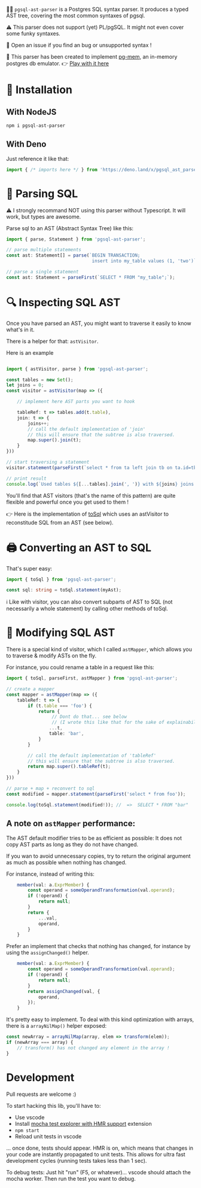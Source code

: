 🏃‍♀️ `pgsql-ast-parser` is a Postgres SQL syntax parser. It produces a typed AST tree, covering the most common syntaxes of pgsql.

**⚠** This parser does not support (yet) PL/pgSQL. It might not even cover some funky syntaxes.

💓 Open an issue if you find an bug or unsupported syntax !

🔗 This parser has been created to implement [pg-mem](https://github.com/oguimbal/pg-mem), an in-memory postgres db emulator. 👉 [Play with it here](https://oguimbal.github.io/pg-mem-playground/)


# 📐 Installation

## With NodeJS

```bash
npm i pgsql-ast-parser
```

## With Deno

Just reference it like that:

```typescript
import { /* imports here */ } from 'https://deno.land/x/pgsql_ast_parser/mod.ts';
```

# 📖 Parsing SQL

⚠ I strongly recommand NOT using this parser without Typescript. It will work, but types are awesome.

Parse sql to an AST (Abstract Syntax Tree) like this:

```typescript
import { parse, Statement } from 'pgsql-ast-parser';

// parse multiple statements
const ast: Statement[] = parse(`BEGIN TRANSACTION;
                                insert into my_table values (1, 'two')`);

// parse a single statement
const ast: Statement = parseFirst(`SELECT * FROM "my_table";`);
```


# 🔍 Inspecting SQL AST

Once you have parsed an AST, you might want to traverse it easily to know what's in it.

There is a helper for that: `astVisitor`.

Here is an example

```typescript

import { astVisitor, parse } from 'pgsql-ast-parser';

const tables = new Set();
let joins = 0;
const visitor = astVisitor(map => ({

    // implement here AST parts you want to hook

    tableRef: t => tables.add(t.table),
    join: t => {
        joins++;
        // call the default implementation of 'join'
        // this will ensure that the subtree is also traversed.
        map.super().join(t);
    }
}))

// start traversing a statement
visitor.statement(parseFirst(`select * from ta left join tb on ta.id=tb.id`));

// print result
console.log(`Used tables ${[...tables].join(', ')} with ${joins} joins !`)

```

You'll find that AST visitors (that's the name of this pattern) are quite flexible and powerful once you get used to them !

👉 Here is the implementation of [toSql](./src/to-sql.ts) which uses an astVisitor to reconstitude SQL from an AST (see below).



# 🖨 Converting an AST to SQL

That's super easy:

```typescript
import { toSql } from 'pgsql-ast-parser';

const sql: string = toSql.statement(myAst);

```

ℹ Like with visitor, you can also convert subparts of AST to SQL (not necessarily a whole statement) by calling other methods of toSql.


# 📝 Modifying SQL AST


There is a special kind of visitor, which I called `astMapper`, which allows you to traverse & modify ASTs on the fly.

For instance, you could rename a table in a request like this:

```typescript
import { toSql, parseFirst, astMapper } from 'pgsql-ast-parser';

// create a mapper
const mapper = astMapper(map => ({
    tableRef: t => {
        if (t.table === 'foo') {
            return {
                 // Dont do that... see below
                 // (I wrote this like that for the sake of explainability)
                ...t,
                table: 'bar',
            }
        }

        // call the default implementation of 'tableRef'
        // this will ensure that the subtree is also traversed.
        return map.super().tableRef(t);
    }
}))

// parse + map + reconvert to sql
const modified = mapper.statement(parseFirst('select * from foo'));

console.log(toSql.statement(modified!)); //  =>  SELECT * FROM "bar"

```


## A note on `astMapper` performance:

The AST default modifier tries to be as efficient as possible:
It does not copy AST parts as long as they do not have changed.

If you wan to avoid unnecessary copies, try to return the original argument
as much as possible when nothing has changed.

For instance, instead of writing this:

```typescript
    member(val: a.ExprMember) {
        const operand = someOperandTransformation(val.operand);
        if (!operand) {
            return null;
        }
        return {
            ...val,
            operand,
        }
    }
```

Prefer an implement that checks that nothing has changed, for instance by using the `assignChanged()` helper.

```typescript
    member(val: a.ExprMember) {
        const operand = someOperandTransformation(val.operand);
        if (!operand) {
            return null;
        }
        return assignChanged(val, {
            operand,
        });
    }
```

It's pretty easy to implement.
To deal with this kind optimization with arrays, there is a `arrayNilMap()` helper exposed:

```typescript
const newArray = arrayNilMap(array, elem => transform(elem));
if (newArray === array) {
    // transform() has not changed any element in the array !
}
```

# Development

Pull requests are welcome :)

To start hacking this lib, you'll have to:
- Use vscode
- Install [mocha test explorer with HMR support](https://marketplace.visualstudio.com/items?itemName=oguimbal.vscode-mocha-test-adapter) extension
- `npm start`
- Reload unit tests in vscode

... once done, tests should appear. HMR is on, which means that changes in your code are instantly propagated to unit tests.
This allows for ultra fast development cycles (running tests takes less than 1 sec).

To debug tests: Just hit "run" (F5, or whatever)... vscode should attach the mocha worker. Then run the test you want to debug.

